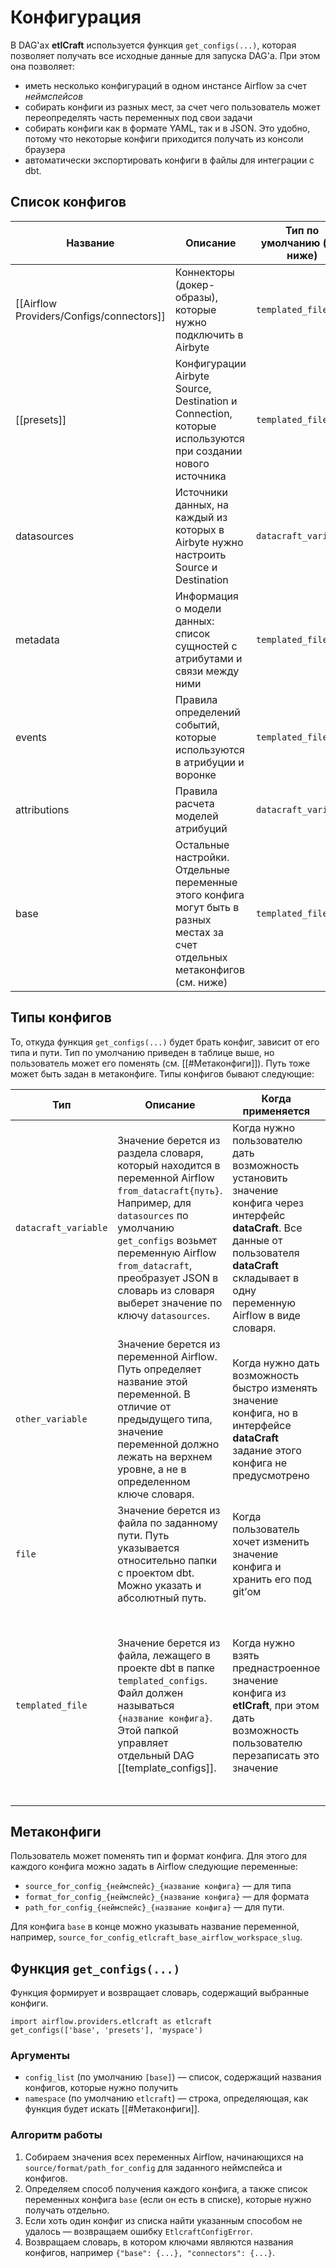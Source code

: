 # Конфигурация

В DAG'ах **etlCraft** используется функция `get_configs(...)`, которая позволяет получать все исходные данные для запуска DAG'а. При этом она позволяет:
- иметь несколько конфигураций в одном инстансе Airflow за счет *неймспейсов*
- собирать конфиги из разных мест, за счет чего пользователь может переопределять часть переменных под свои задачи
- собирать конфиги как в формате YAML, так и в JSON. Это удобно, потому что некоторые конфиги приходится получать из консоли браузера
- автоматически экспортировать конфиги в файлы для интеграции с dbt.
## Список конфигов

| Название       | Описание                                                                                                                     | Тип по умолчанию (см. ниже) | Формат по умолчанию |
| -------------- | ---------------------------------------------------------------------------------------------------------------------------- | --------------------------- | ------------------- |
| [[Airflow Providers/Configs/connectors]] | Коннекторы (докер-образы), которые нужно подключить в Airbyte                                                                | `templated_file`            | `yaml`              |
| [[presets]]    | Конфигурации Airbyte Source, Destination и Connection, которые используются при создании нового источника                    | `templated_file`            | `json`              |
| datasources    | Источники данных, на каждый из которых в Airbyte нужно настроить Source и Destination                                        | `datacraft_variable`        | `json`              |
| metadata       | Информация о модели данных: список сущностей с атрибутами и связи между ними                                                 | `templated_file`            | `yaml`              |
| events         | Правила определений событий, которые используются в атрибуции и воронке                                                      | `templated_file`            | `yaml`              |
| attributions   | Правила расчета моделей атрибуций                                                                                            | `datacraft_variable`        | `json`              |
| base           | Остальные настройки. Отдельные переменные этого конфига могут быть в разных местах за счет отдельных метаконфигов (см. ниже) | `templated_file`            | `yaml`              |
## Типы конфигов
То, откуда функция `get_configs(...)` будет брать конфиг, зависит от его типа и пути. Тип по умолчанию приведен в таблице выше, но пользователь может его поменять (см. [[#Метаконфиги]]). Путь тоже может быть задан в метаконфиге. Типы конфигов бывают следующие:

| Тип                  | Описание                                                                                                                                                                                                                                                                               | Когда применяется                                                                                                                                                                                  | Путь по умолчанию                                                                                                                                                                                                                                                                                                                                  |
| -------------------- | -------------------------------------------------------------------------------------------------------------------------------------------------------------------------------------------------------------------------------------------------------------------------------------- | -------------------------------------------------------------------------------------------------------------------------------------------------------------------------------------------------- | -------------------------------------------------------------------------------------------------------------------------------------------------------------------------------------------------------------------------------------------------------------------------------------------------------------------------------------------------- |
| `datacraft_variable` | Значение берется из раздела словаря, который находится в переменной Airflow `from_datacraft{путь}`. Например, для `datasources` по умолчанию `get_configs` возьмет переменную Airflow `from_datacraft`, преобразует JSON в словарь из словаря выберет значение по ключу `datasources`. | Когда нужно пользователю дать возможность установить значение конфига через интерфейс **dataCraft**. Все данные от пользователя **dataCraft** складывает в одну переменную Airflow в виде словаря. | Пустой, что означает, что конфиг будет взят из переменной Airflow `from_datacraft`. Если задать путь `_v2`, то конфиг будет взят из переменной Airflow `from_datacraft_v2`.                                                                                                                                                                        |
| `other_variable`     | Значение берется из переменной Airflow. Путь определяет название этой переменной. В отличие от предыдущего типа, значение переменной должно лежать на верхнем уровне, а не в определенном ключе словаря.                                                                               | Когда нужно дать возможность быстро изменять значение конфига, но в интерфейсе **dataCraft** задание этого конфига не предусмотрено                                                                | Совпадает с названием конфига                                                                                                                                                                                                                                                                                                                      |
| `file`               | Значение берется из файла по заданному пути. Путь указывается относительно папки с проектом dbt. Можно указать и абсолютный путь.                                                                                                                                                      | Когда пользователь хочет изменить значение конфига и хранить его под git’ом                                                                                                                        | `configs/{название конфига}`                                                                                                                                                                                                                                                                                                                       |
| `templated_file`     | Значение берется из файла, лежащего в проекте dbt в папке `templated_configs`. Файл должен называться `{название конфига}`. Этой папкой управляет отдельный DAG [[template_configs]].                                                                                                  | Когда нужно взять преднастроенное значение конфига из **etlCraft**, при этом дать возможность пользователю перезаписать это значение                                                               | Путь не влияет на поведение `getConfigs(…)`, так как всегда берется файл `templated_configs/{название конфига}`. Но в зависимости от пути DAG [[template_configs]] заполнит этот файл разными значениями по умолчанию. В любом случае, пользователь имеет возможность задать свое значение, создав в той же папке файл `{название конфига}_manual` |

## Метаконфиги
Пользователь может поменять тип и формат конфига. Для этого для каждого конфига можно задать в Airflow следующие переменные:
- `source_for_config_{неймспейс}_{название конфига}` — для типа
- `format_for_config_{неймспейс}_{название конфига}` — для формата
- `path_for_config_{неймспейс}_{название конфига}` — для пути.

Для конфига `base` в конце можно указывать название переменной, например, `source_for_config_etlcraft_base_airflow_workspace_slug`.

## Функция `get_configs(...)`
Функция формирует и возвращает словарь, содержащий выбранные конфиги.
```
import airflow.providers.etlcraft as etlcraft
get_configs(['base', 'presets'], 'myspace')
```
### Аргументы
- `config_list` (по умолчанию `[base]`) — список, содержащий названия конфигов, которые нужно получить
- `namespace` (по умолчанию `etlcraft`) — строка, определяющая, как функция будет искать [[#Метаконфиги]].
### Алгоритм работы
1. Собираем значения всех переменных Airflow, начинающихся на `source/format/path_for_config` для заданного неймспейса и конфигов.
2. Определяем способ получения каждого конфига, а также список переменных конфига `base` (если он есть в списке), которые нужно получать отдельно.
3. Если хоть один конфиг из списка найти указанным способом не удалось — возвращаем ошибку `EtlcraftConfigError`.
4. Возвращаем словарь, в котором ключами являются названия конфигов, например `{"base": {...}, "connectors": {...}`.

